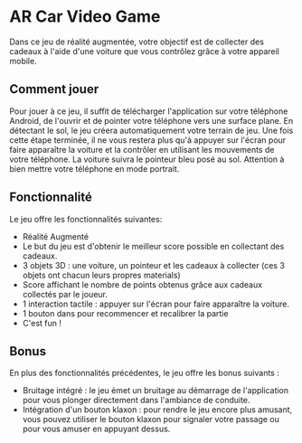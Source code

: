 # AR Car Video Game

Dans ce jeu de réalité augmentée, votre objectif est de collecter des cadeaux à l'aide d'une voiture que vous contrôlez grâce à votre appareil mobile.

## Comment jouer 

Pour jouer à ce jeu, il suffit de télécharger l'application sur votre téléphone Android, de l'ouvrir et de pointer votre téléphone vers une surface plane. En détectant le sol, le jeu créera automatiquement votre terrain de jeu. Une fois cette étape terminée, il ne vous restera plus qu'à appuyer sur l'écran pour faire apparaître la voiture et la contrôler en utilisant les mouvements de votre téléphone. La voiture suivra le pointeur bleu posé au sol.  Attention à bien mettre votre téléphone en mode portrait.

## Fonctionnalité
Le jeu offre les fonctionnalités suivantes:

* Réalité Augmenté
* Le but du jeu est d'obtenir le meilleur score possible en collectant des cadeaux.
* 3 objets 3D : une voiture, un pointeur et les cadeaux à collecter (ces 3 objets ont chacun leurs propres materials)
* Score affichant le nombre de points obtenus grâce aux cadeaux collectés par le joueur.
* 1 interaction tactile : appuyer sur l'écran pour faire apparaître la voiture.
* 1 bouton dans pour recommencer et recalibrer la partie 
* C'est fun !

## Bonus

En plus des fonctionnalités précédentes, le jeu offre les bonus suivants :

* Bruitage intégré : le jeu émet un bruitage au démarrage de l'application pour vous plonger directement dans l'ambiance de conduite.
* Intégration d'un bouton klaxon : pour rendre le jeu encore plus amusant, vous pouvez utiliser le bouton klaxon pour signaler votre passage ou pour vous amuser en appuyant dessus.

